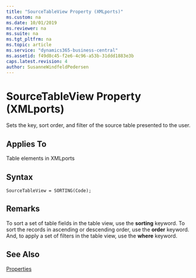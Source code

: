 ```yaml
---
title: "SourceTableView Property (XMLports)"
ms.custom: na
ms.date: 10/01/2019
ms.reviewer: na
ms.suite: na
ms.tgt_pltfrm: na
ms.topic: article
ms.service: "dynamics365-business-central"
ms.assetid: f49d8c45-f2e6-4c96-a53b-31ddd1883e3b
caps.latest.revision: 4
author: SusanneWindfeldPedersen
---
```


 

# SourceTableView Property (XMLports)
Sets the key, sort order, and filter of the source table presented to the user.
  
## Applies To  
 Table elements in XMLports  

## Syntax
```
SourceTableView = SORTING(Code);
```
 
## Remarks  

To sort a set of table fields in the table view, use the **sorting** keyword. To sort the records in ascending or descending order, use the **order** keyword.  And, to apply a set of filters in the table view, use the **where** keyword.

  
## See Also  
 [Properties](devenv-properties.md)